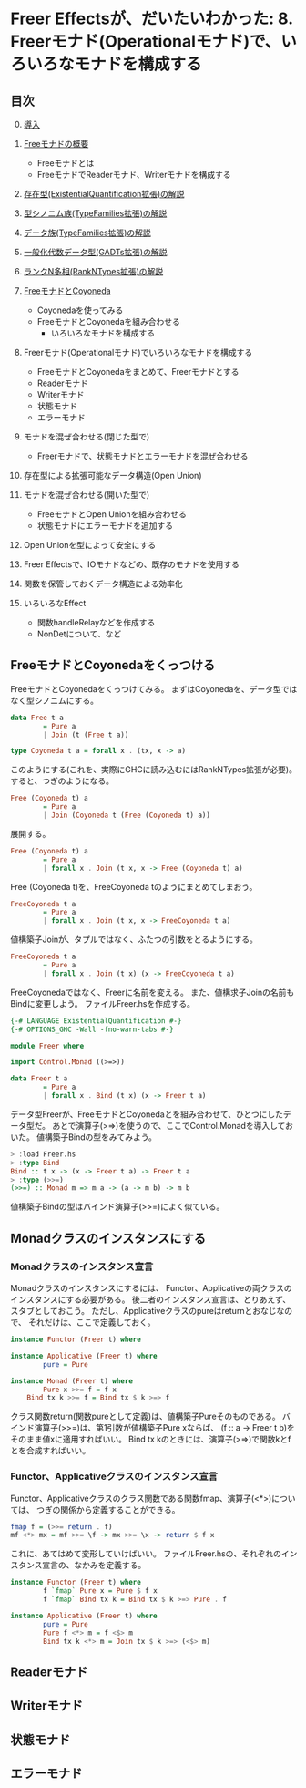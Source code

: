 Freer Effectsが、だいたいわかった: 8. Freerモナド(Operationalモナド)で、いろいろなモナドを構成する
==================================================================================================

目次
----

0. [導入](../prelude.md)

1. [Freeモナドの概要](../free-monad/free-monad.md)
	* Freeモナドとは
	* FreeモナドでReaderモナド、Writerモナドを構成する
2. [存在型(ExistentialQuantification拡張)の解説](
	../existential-quantification/existentials.md )
3. [型シノニム族(TypeFamilies拡張)の解説](./type-synonym-family.md)
4. [データ族(TypeFamilies拡張)の解説](../type-families/data-family.md)
5. [一般化代数データ型(GADTs拡張)の解説](../gadts/gadts.md)
6. [ランクN多相(RankNTypes拡張)の解説](../rank-n-types/rank-n-types.md)
7. [FreeモナドとCoyoneda](../free-coyoneda/free_coyoneda.md)
	* Coyonedaを使ってみる
	* FreeモナドとCoyonedaを組み合わせる
		+ いろいろなモナドを構成する
8. Freerモナド(Operationalモナド)でいろいろなモナドを構成する
	* FreeモナドとCoyonedaをまとめて、Freerモナドとする
	* Readerモナド
	* Writerモナド
	* 状態モナド
	* エラーモナド
9. モナドを混ぜ合わせる(閉じた型で)
	* Freerモナドで、状態モナドとエラーモナドを混ぜ合わせる
10. 存在型による拡張可能なデータ構造(Open Union)
11. モナドを混ぜ合わせる(開いた型で)
	* FreeモナドとOpen Unionを組み合わせる
	* 状態モナドにエラーモナドを追加する
12. Open Unionを型によって安全にする
13. Freer Effectsで、IOモナドなどの、既存のモナドを使用する
14. 関数を保管しておくデータ構造による効率化
15. いろいろなEffect
	* 関数handleRelayなどを作成する
	* NonDetについて、など

FreeモナドとCoyonedaをくっつける
--------------------------------

FreeモナドとCoyonedaをくっつけてみる。
まずはCoyonedaを、データ型ではなく型シノニムにする。

```hs
data Free t a
        = Pure a
        | Join (t (Free t a))

type Coyoneda t a = forall x . (tx, x -> a)
```

このようにする(これを、実際にGHCに読み込むにはRankNTypes拡張が必要)。
すると、つぎのようになる。

```hs
Free (Coyoneda t) a
        = Pure a
        | Join (Coyoneda t (Free (Coyoneda t) a))
```

展開する。

```hs
Free (Coyoneda t) a
        = Pure a
        | forall x . Join (t x, x -> Free (Coyoneda t) a)
```

Free (Coyoneda t)を、FreeCoyoneda tのようにまとめてしまおう。

```hs
FreeCoyoneda t a
        = Pure a
        | forall x . Join (t x, x -> FreeCoyoneda t a)
```

値構築子Joinが、タプルではなく、ふたつの引数をとるようにする。

```hs
FreeCoyoneda t a
        = Pure a
        | forall x . Join (t x) (x -> FreeCoyoneda t a)
```

FreeCoyonedaではなく、Freerに名前を変える。
また、値構求子Joinの名前もBindに変更しよう。
ファイルFreer.hsを作成する。

```hs:Freer.hs
{-# LANGUAGE ExistentialQuantification #-}
{-# OPTIONS_GHC -Wall -fno-warn-tabs #-}

module Freer where

import Control.Monad ((>=>))

data Freer t a
        = Pure a
        | forall x . Bind (t x) (x -> Freer t a)
```

データ型Freerが、FreeモナドとCoyonedaとを組み合わせて、ひとつにしたデータ型だ。
あとで演算子(>=>)を使うので、ここでControl.Monadを導入しておいた。
値構築子Bindの型をみてみよう。

```hs
> :load Freer.hs
> :type Bind
Bind :: t x -> (x -> Freer t a) -> Freer t a
> :type (>>=)
(>>=) :: Monad m => m a -> (a -> m b) -> m b
```

値構築子Bindの型はバインド演算子(>>=)によく似ている。

Monadクラスのインスタンスにする
-------------------------------

### Monadクラスのインスタンス宣言

Monadクラスのインスタンスにするには、
Functor、Applicativeの両クラスのインスタンスにする必要がある。
後二者のインスタンス宣言は、とりあえず、スタブとしておこう。
ただし、Applicativeクラスのpureはreturnとおなじなので、
それだけは、ここで定義しておく。

```hs:Freer.hs
instance Functor (Freer t) where

instance Applicative (Freer t) where
        pure = Pure

instance Monad (Freer t) where
        Pure x >>= f = f x
	Bind tx k >>= f = Bind tx $ k >=> f
```

クラス関数return(関数pureとして定義)は、値構築子Pureそのものである。
バインド演算子(>>=)は、第1引数が値構築子Pure xならば、
(f :: a -> Freer t b)をそのまま値xに適用すればいい。
Bind tx kのときには、演算子(>=>)で関数kとfとを合成すればいい。

### Functor、Applicativeクラスのインスタンス宣言

Functor、Applicativeクラスのクラス関数である関数fmap、演算子(<\*>)については、
つぎの関係から定義することができる。

```hs
fmap f = (>>= return . f)
mf <*> mx = mf >>= \f -> mx >>= \x -> return $ f x
```

これに、あてはめて変形していけばいい。
ファイルFreer.hsの、それぞれのインスタンス宣言の、なかみを定義する。

```hs:Freer.hs
instance Functor (Freer t) where
        f `fmap` Pure x = Pure $ f x
        f `fmap` Bind tx k = Bind tx $ k >=> Pure . f

instance Applicative (Freer t) where
        pure = Pure
        Pure f <*> m = f <$> m
        Bind tx k <*> m = Join tx $ k >=> (<$> m)
```

Readerモナド
------------

Writerモナド
------------

状態モナド
----------

エラーモナド
------------
